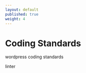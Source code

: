 ```yaml
---
layout: default
published: true
weight: 4
---
```


# Coding Standards

wordpress coding standards

linter 
